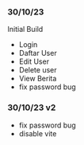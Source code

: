 <h3>30/10/23</h3>

<p>Initial Build</p>
<ul>
    <li>Login</li>
    <li>Daftar User</li>
    <li>Edit User</li>
    <li>Delete user</li>
    <li>View Berita</li>
    <li>fix password bug</li>
</ul>

<h3>30/10/23 v2</h3>
<ul>
    <li>fix password bug</li>
    <li>disable vite</li>
</ul>
